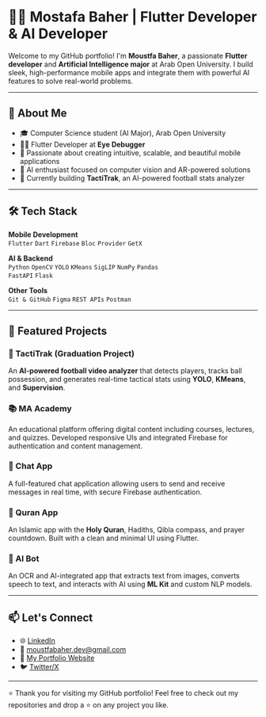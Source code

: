 # 👨‍💻 Mostafa Baher | Flutter Developer & AI Developer

Welcome to my GitHub portfolio! I'm **Moustfa Baher**, a passionate **Flutter developer** and **Artificial Intelligence major** at Arab Open University. I build sleek, high-performance mobile apps and integrate them with powerful AI features to solve real-world problems.

---

## 🚀 About Me

- 🎓 Computer Science student (AI Major), Arab Open University  
- 👨‍💻 Flutter Developer at **Eye Debugger**  
- 📱 Passionate about creating intuitive, scalable, and beautiful mobile applications  
- 🧠 AI enthusiast focused on computer vision and AR-powered solutions  
- 🎯 Currently building **TactiTrak**, an AI-powered football stats analyzer

---

## 🛠 Tech Stack

**Mobile Development**  
`Flutter` `Dart` `Firebase` `Bloc` `Provider` `GetX`

**AI & Backend**  
`Python` `OpenCV` `YOLO` `KMeans` `SigLIP` `NumPy` `Pandas`  
`FastAPI` `Flask`

**Other Tools**  
`Git & GitHub` `Figma` `REST APIs` `Postman`

---

## 📱 Featured Projects

### 🧠 TactiTrak (Graduation Project)
An **AI-powered football video analyzer** that detects players, tracks ball possession, and generates real-time tactical stats using **YOLO**, **KMeans**, and **Supervision**.

### 📚 MA Academy
An educational platform offering digital content including courses, lectures, and quizzes. Developed responsive UIs and integrated Firebase for authentication and content management.

### 💬 Chat App
A full-featured chat application allowing users to send and receive messages in real time, with secure Firebase authentication.

### 📖 Quran App
An Islamic app with the **Holy Quran**, Hadiths, Qibla compass, and prayer countdown. Built with a clean and minimal UI using Flutter.

### 🤖 AI Bot
An OCR and AI-integrated app that extracts text from images, converts speech to text, and interacts with AI using **ML Kit** and custom NLP models.

---

## 📫 Let's Connect

- 🌐 [LinkedIn](https://www.linkedin.com/in/moustfa-baher)
- 📧 moustfabaher.dev@gmail.com
- 💼 [My Portfolio Website](#) <!-- You can insert a real link here -->
- 🐦 [Twitter/X](https://twitter.com/moustfabaher)

---

⭐️ Thank you for visiting my GitHub portfolio! Feel free to check out my repositories and drop a ⭐ on any project you like.
